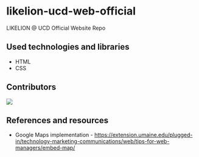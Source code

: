 # likelion-ucd-web-official
LIKELION @ UCD Official Website Repo

## Used technologies and libraries
* HTML
* CSS

## Contributors
<a href="https://github.com/minjiyun02/likelion-ucd-web-official/graphs/contributors">
  <img src="https://contrib.rocks/image?repo=minjiyun02/likelion-ucd-web-official"/>
</a>

## References and resources 
* Google Maps implementation - https://extension.umaine.edu/plugged-in/technology-marketing-communications/web/tips-for-web-managers/embed-map/
